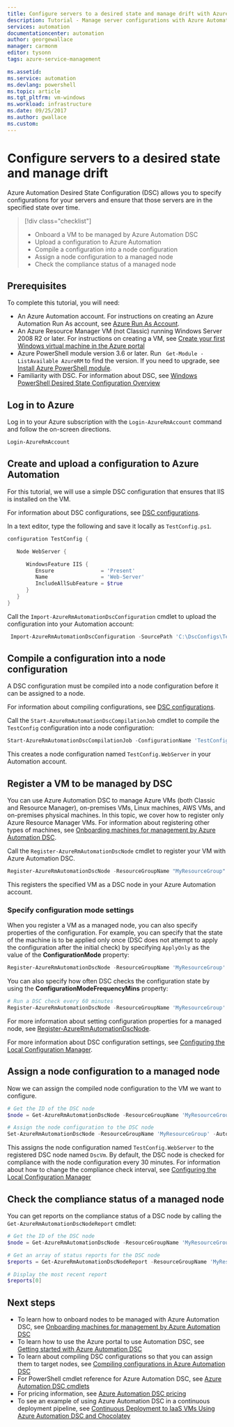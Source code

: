 ```yaml
---
title: Configure servers to a desired state and manage drift with Azure Automation | Microsoft Docs
description: Tutorial - Manage server configurations with Azure Automation DSC
services: automation
documentationcenter: automation
author: georgewallace
manager: carmonm
editor: tysonn
tags: azure-service-management

ms.assetid: 
ms.service: automation
ms.devlang: powershell
ms.topic: article
ms.tgt_pltfrm: vm-windows
ms.workload: infrastructure
ms.date: 09/25/2017
ms.author: gwallace
ms.custom: 
---
```


# Configure servers to a desired state and manage drift

Azure Automation Desired State Configuration (DSC) allows you to specify configurations for your servers and ensure that those servers are in the specified state over time.



> [!div class="checklist"]
> * Onboard a VM to be managed by Azure Automation DSC
> * Upload a configuration to Azure Automation
> * Compile a configuration into a node configuration
> * Assign a node configuration to a managed node
> * Check the compliance status of a managed node

## Prerequisites

To complete this tutorial, you will need:

* An Azure Automation account. For instructions on creating an Azure Automation Run As account, see [Azure Run As Account](automation-sec-configure-azure-runas-account.md).
* An Azure Resource Manager VM (not Classic) running Windows Server 2008 R2 or later. For instructions on creating a VM, see 
  [Create your first Windows virtual machine in the Azure portal](../virtual-machines/virtual-machines-windows-hero-tutorial.md)
* Azure PowerShell module version 3.6 or later. Run ` Get-Module -ListAvailable AzureRM` to find the version. If you need to upgrade, see [Install Azure PowerShell module](/powershell/azure/install-azurerm-ps).
* Familiarity with DSC. For information about DSC, see [Windows PowerShell Desired State Configuration Overview](https://docs.microsoft.com/powershell/dsc/overview)

## Log in to Azure

Log in to your Azure subscription with the `Login-AzureRmAccount` command and follow the on-screen directions.

```powershell
Login-AzureRmAccount
```

## Create and upload a configuration to Azure Automation

For this tutorial, we will use a simple DSC configuration that ensures that IIS is installed on the VM.

For information about DSC configurations, see [DSC configurations](https://docs.microsoft.com/powershell/dsc/configurations).

In a text editor, type the following and save it locally as `TestConfig.ps1`.

```powershell
configuration TestConfig {

   Node WebServer {

      WindowsFeature IIS {
         Ensure               = 'Present'
         Name                 = 'Web-Server'
         IncludeAllSubFeature = $true
      }
   }
}
```

Call the `Import-AzureRmAutomationDscConfiguration` cmdlet to upload the configuration into your Automation account:

```powershell
 Import-AzureRmAutomationDscConfiguration -SourcePath 'C:\DscConfigs\TestConfig.ps1' -ResourceGroupName 'MyResourceGroup' -AutomationAccountName 'myAutomationAccount' -Published
```

## Compile a configuration into a node configuration

A DSC configuration must be compiled into a node configuration before it can be assigned to a node.

For information about compiling configurations, see [DSC configurations](https://docs.microsoft.com/powershell/dsc/configurations).

Call the `Start-AzureRmAutomationDscCompilationJob` cmdlet to compile the `TestConfig` configuration into a node configuration:

```powershell
Start-AzureRmAutomationDscCompilationJob -ConfigurationName 'TestConfig' -ResourceGroupName 'MyResourceGroup' -AutomationAccountName 'myAutomationAccount'
```

This creates a node configuration named `TestConfig.WebServer` in your Automation account.

## Register a VM to be managed by DSC

You can use Azure Automation DSC to manage Azure VMs (both Classic and Resource Manager), on-premises VMs, Linux machines, AWS VMs, and on-premises physical machines. In this topic, we cover how to register only Azure Resource Manager VMs.
For information about registering other types of machines, see [Onboarding machines for management by Azure Automation DSC](automation-dsc-onboarding.md).

Call the `Register-AzureRmAutomationDscNode` cmdlet to register your VM with Azure Automation DSC.

```powershell
Register-AzureRmAutomationDscNode -ResourceGroupName "MyResourceGroup" -AutomationAccountName "myAutomationAccount" -AzureVMName "DscVm"
```

This registers the specified VM as a DSC node in your Azure Automation account.

### Specify configuration mode settings

When you register a VM as a managed node, you can also specify properties of the configuration.
For example, you can specify that the state of the machine is to be applied only once (DSC does not attempt to apply the configuration after the initial check)
by specifying `ApplyOnly` as the value of the **ConfigurationMode** property:

```powershell
Register-AzureRmAutomationDscNode -ResourceGroupName 'MyResourceGroup' -AutomationAccountName 'myAutomationAccount' -AzureVMName "DscVm" -ConfigurationMode 'ApplyOnly'
```

You can also specify how often DSC checks the configuration state by using the **ConfigurationModeFrequencyMins** property:

```powershell
# Run a DSC check every 60 minutes
Register-AzureRmAutomationDscNode -ResourceGroupName 'MyResourceGroup' -AutomationAccountName 'myAutomationAccount' -AzureVMName "DscVm" -ConfigurationModeFrequencyMins 60
```

For more information about setting configuration properties for a managed node, see
[Register-AzureRmAutomationDscNode](https://docs.microsoft.com/powershell/module/azurerm.automation/register-azurermautomationdscnode?view=azurermps-4.3.1&viewFallbackFrom=azurermps-4.2.0).

For more information about DSC configuration settings, see [Configuring the Local Configuration Manager](https://docs.microsoft.com/powershell/dsc/metaconfig).

## Assign a node configuration to a managed node

Now we can assign the compiled node configuration to the VM we want to configure.

```powershell
# Get the ID of the DSC node
$node = Get-AzureRmAutomationDscNode -ResourceGroupName 'MyResourceGroup' -AutomationAccountName 'myAutomationAccount' -Name 'DscVm'

# Assign the node configuration to the DSC node
Set-AzureRmAutomationDscNode -ResourceGroupName 'MyResourceGroup' -AutomationAccountName 'myAutomationAccount' -NodeConfigurationName 'TestConfig.WebServer' -Id $node.Id
```

This assigns the node configuration named `TestConfig.WebServer` to the registered DSC node named `DscVm`.
By default, the DSC node is checked for compliance with the node configuration every 30 minutes.
For information about how to change the compliance check interval, see
[Configuring the Local Configuration Manager](https://docs.microsoft.com/PowerShell/DSC/metaConfig)

## Check the compliance status of a managed node

You can get reports on the compliance status of a DSC node by calling the `Get-AzureRmAutomationDscNodeReport` cmdlet:

```powershell
# Get the ID of the DSC node
$node = Get-AzureRmAutomationDscNode -ResourceGroupName 'MyResourceGroup' -AutomationAccountName 'myAutomationAccount' -Name 'DscVm'

# Get an array of status reports for the DSC node
$reports = Get-AzureRmAutomationDscNodeReport -ResourceGroupName 'MyResourceGroup' -AutomationAccountName 'myAutomationAccount' -Id $node.Id

# Display the most recent report
$reports[0]
```

## Next steps

* To learn how to onboard nodes to be managed with Azure Automation DSC, see [Onboarding machines for management by Azure Automation DSC](automation-dsc-onboarding.md)
* To learn how to use the Azure portal to use Automation DSC, see [Getting started with Azure Automation DSC](automation-dsc-getting-started.md)
* To learn about compiling DSC configurations so that you can assign them to target nodes, see [Compiling configurations in Azure Automation DSC](automation-dsc-compile.md)
* For PowerShell cmdlet reference for Azure Automation DSC, see [Azure Automation DSC cmdlets](/powershell/module/azurerm.automation/#automation)
* For pricing information, see [Azure Automation DSC pricing](https://azure.microsoft.com/pricing/details/automation/)
* To see an example of using Azure Automation DSC in a continuous deployment pipeline, see 
   [Continuous Deployment to IaaS VMs Using Azure Automation DSC and Chocolatey](automation-dsc-cd-chocolatey.md)
